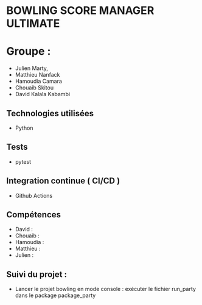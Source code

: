# **BOWLING SCORE MANAGER ULTIMATE**

# Groupe : 
- Julien Marty, 
- Matthieu Nanfack
- Hamoudia Camara
- Chouaib Skitou
- David Kalala Kabambi 

## Technologies utilisées 
- Python 
## Tests 
- pytest
## Integration continue ( CI/CD ) 
- Github Actions 
## Compétences 
- David : 
- Chouaib :
- Hamoudia :
- Matthieu :
- Julien : 

## Suivi du projet :
- Lancer le projet bowling en mode console : exécuter le fichier run_party dans le package package_party